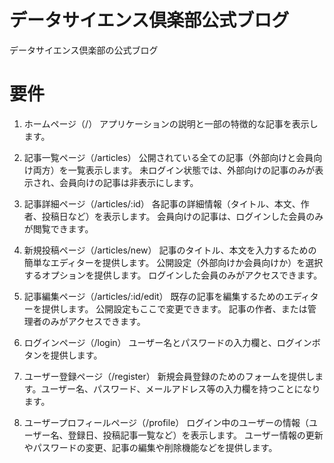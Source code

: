 # データサイエンス倶楽部公式ブログ
データサイエンス倶楽部の公式ブログ

# 要件
1. ホームページ（/）
アプリケーションの説明と一部の特徴的な記事を表示します。

2. 記事一覧ページ（/articles）
公開されている全ての記事（外部向けと会員向け両方）を一覧表示します。
未ログイン状態では、外部向けの記事のみが表示され、会員向けの記事は非表示にします。

3. 記事詳細ページ（/articles/:id）
各記事の詳細情報（タイトル、本文、作者、投稿日など）を表示します。
会員向けの記事は、ログインした会員のみが閲覧できます。

4. 新規投稿ページ（/articles/new）
記事のタイトル、本文を入力するための簡単なエディターを提供します。
公開設定（外部向けか会員向けか）を選択するオプションを提供します。
ログインした会員のみがアクセスできます。

5. 記事編集ページ（/articles/:id/edit）
既存の記事を編集するためのエディターを提供します。
公開設定もここで変更できます。
記事の作者、または管理者のみがアクセスできます。


6. ログインページ（/login）
ユーザー名とパスワードの入力欄と、ログインボタンを提供します。

7. ユーザー登録ページ（/register）
新規会員登録のためのフォームを提供します。ユーザー名、パスワード、メールアドレス等の入力欄を持つことになります。

8. ユーザープロフィールページ（/profile）
ログイン中のユーザーの情報（ユーザー名、登録日、投稿記事一覧など）を表示します。
ユーザー情報の更新やパスワードの変更、記事の編集や削除機能などを提供します。
